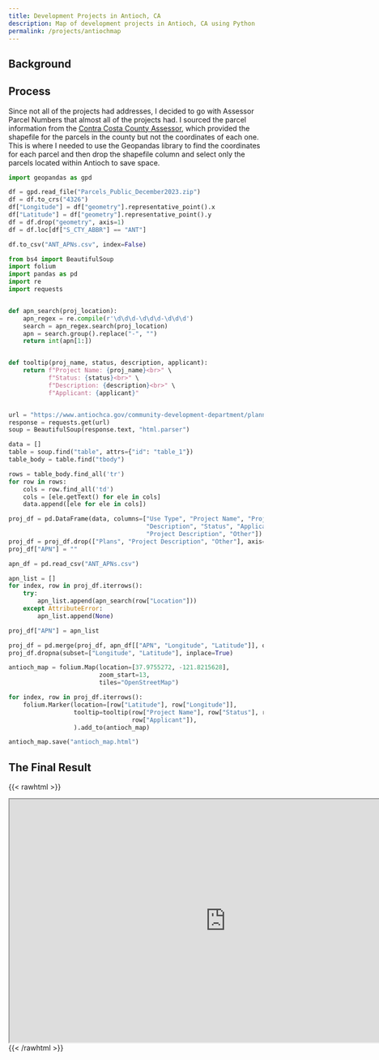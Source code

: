 ```yaml
---
title: Development Projects in Antioch, CA
description: Map of development projects in Antioch, CA using Python
permalink: /projects/antiochmap
---
```

## Background

## Process
Since not all of the projects had addresses, I decided to go with Assessor Parcel Numbers that almost all of the projects had. I sourced the parcel information from the [Contra Costa County Assessor](https://www.contracosta.ca.gov/552/Maps-Property-Information), which provided the shapefile for the parcels in the county but not the coordinates of each one. This is where I needed to use the Geopandas library to find the coordinates for each parcel and then drop the shapefile column and select only the parcels located within Antioch to save space.
```python
import geopandas as gpd

df = gpd.read_file("Parcels_Public_December2023.zip")
df = df.to_crs("4326")
df["Longitude"] = df["geometry"].representative_point().x
df["Latitude"] = df["geometry"].representative_point().y
df = df.drop("geometry", axis=1)
df = df.loc[df["S_CTY_ABBR"] == "ANT"]

df.to_csv("ANT_APNs.csv", index=False)
```

```python
from bs4 import BeautifulSoup
import folium
import pandas as pd
import re
import requests


def apn_search(proj_location):
    apn_regex = re.compile(r'\d\d\d-\d\d\d-\d\d\d')
    search = apn_regex.search(proj_location)
    apn = search.group().replace("-", "")
    return int(apn[1:])


def tooltip(proj_name, status, description, applicant):
    return f"Project Name: {proj_name}<br>" \
           f"Status: {status}<br>" \
           f"Description: {description}<br>" \
           f"Applicant: {applicant}"


url = "https://www.antiochca.gov/community-development-department/planning-division/current-projects/"
response = requests.get(url)
soup = BeautifulSoup(response.text, "html.parser")

data = []
table = soup.find("table", attrs={"id": "table_1"})
table_body = table.find("tbody")

rows = table_body.find_all('tr')
for row in rows:
    cols = row.find_all('td')
    cols = [ele.getText() for ele in cols]
    data.append([ele for ele in cols])

proj_df = pd.DataFrame(data, columns=["Use Type", "Project Name", "Project Number", "Location",
                                      "Description", "Status", "Applicant", "Plans",
                                      "Project Description", "Other"])
proj_df = proj_df.drop(["Plans", "Project Description", "Other"], axis=1)
proj_df["APN"] = ""

apn_df = pd.read_csv("ANT_APNs.csv")

apn_list = []
for index, row in proj_df.iterrows():
    try:
        apn_list.append(apn_search(row["Location"]))
    except AttributeError:
        apn_list.append(None)

proj_df["APN"] = apn_list

proj_df = pd.merge(proj_df, apn_df[["APN", "Longitude", "Latitude"]], on="APN", how="left")
proj_df.dropna(subset=["Longitude", "Latitude"], inplace=True)

antioch_map = folium.Map(location=[37.9755272, -121.8215628],
                         zoom_start=13,
                         tiles="OpenStreetMap")

for index, row in proj_df.iterrows():
    folium.Marker(location=[row["Latitude"], row["Longitude"]],
                  tooltip=tooltip(row["Project Name"], row["Status"], row["Description"],
                                  row["Applicant"]),
                  ).add_to(antioch_map)

antioch_map.save("antioch_map.html")
```
## The Final Result
{{< rawhtml >}}
<iframe src="https://rapg.me/projects/files/antioch_map.html"
 width="854" height="480"></iframe>
{{< /rawhtml >}}
